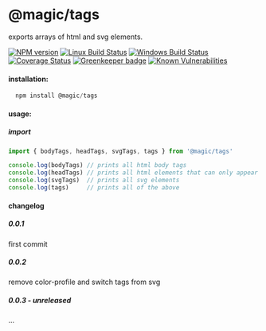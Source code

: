 # @magic/tags

exports arrays of html and svg elements.

[![NPM version][npm-image]][npm-url]
[![Linux Build Status][travis-image]][travis-url]
[![Windows Build Status][appveyor-image]][appveyor-url]
[![Coverage Status][coveralls-image]][coveralls-url]
[![Greenkeeper badge][greenkeeper-image]][greenkeeper-url]
[![Known Vulnerabilities][snyk-image]][snyk-url]

[npm-image]: https://img.shields.io/npm/v/@magic/tags.svg
[npm-url]: https://www.npmjs.com/package/@magic/tags
[travis-image]: https://img.shields.io/travis/com/magic/tags/master
[travis-url]: https://travis-ci.com/magic/tags
[appveyor-image]: https://img.shields.io/appveyor/ci/magic/tags/master.svg
[appveyor-url]: https://ci.appveyor.com/project/magic/tags/branch/master
[coveralls-image]: https://coveralls.io/repos/github/magic/tags/badge.svg
[coveralls-url]: https://coveralls.io/github/magic/tags
[greenkeeper-image]: https://badges.greenkeeper.io/magic/tags.svg
[greenkeeper-url]: https://badges.greenkeeper.io/magic/tags.svg
[snyk-image]: https://snyk.io/test/github/magic/tags/badge.svg
[snyk-url]: https://snyk.io/test/github/magic/tags

#### installation:
```javascript
  npm install @magic/tags
```

#### usage:

##### import
```javascript
import { bodyTags, headTags, svgTags, tags } from '@magic/tags'

console.log(bodyTags) // prints all html body tags
console.log(headTags) // prints all html elements that can only appear outside of the body
console.log(svgTags)  // prints all svg elements
console.log(tags)     // prints all of the above
```

#### changelog

##### 0.0.1
first commit

##### 0.0.2
remove color-profile and switch tags from svg

##### 0.0.3 - unreleased
...
